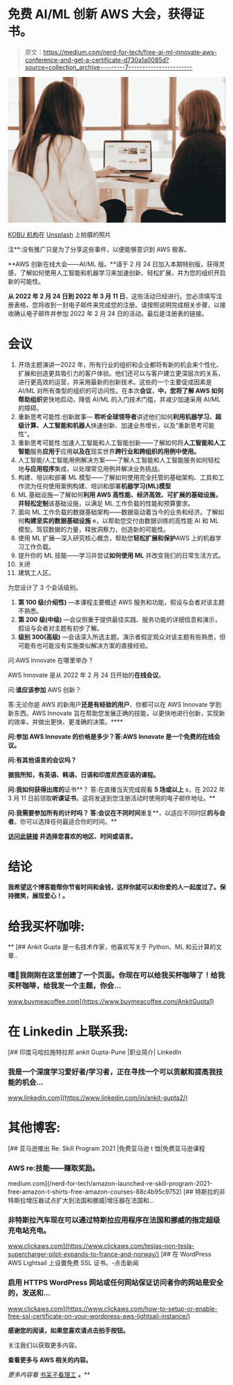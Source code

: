 # 免费 AI/ML 创新 AWS 大会，获得证书。

> 原文：<https://medium.com/nerd-for-tech/free-ai-ml-innovate-aws-conference-and-get-a-certificate-d730a1a0085d?source=collection_archive---------7----------------------->

![](img/67d312dc9f5c38865e8e17b234ff2a03.png)

[KOBU 机构](https://unsplash.com/@kobuagency?utm_source=medium&utm_medium=referral)在 [Unsplash](https://unsplash.com?utm_source=medium&utm_medium=referral) 上拍摄的照片

注**:没有推广只是为了分享这些事件，以便能够意识到 AWS 极客。

**AWS 创新在线大会——AI/ML 版。**请于 2 月 24 日加入本期特别版，获得灵感，了解如何使用人工智能和机器学习来加速创新、轻松扩展，并为您的组织开启新的可能性。

**从 2022 年 2 月 24 日到 2022 年 3 月 11 日**，这些活动已经进行。您必须填写注册表格，您将收到一封电子邮件来完成您的注册。请按照说明完成相关步骤，以接收确认电子邮件并参加 2022 年 2 月 24 日的活动。最后是注册表的链接。

# 会议

1.  开场主题演讲—2022 年，所有行业的组织和企业都将有新的机会来个性化、扩展和创造更具吸引力的客户体验。他们还可以与客户建立更深层次的关系，进行更高效的运营，并采用最新的创新技术。这些的一个主要促成因素是 AI/ML 对所有类型的组织的可访问性。在本次**会议**，**中，您将了解 AWS 如何帮助组织**更快地启动，降低 AI/ML 的入门技术门槛，并减少加速采用 AI/ML 的障碍。
2.  重新思考可能性:创新故事— **聆听全球领导者**讲述他们如何**利用机器学习、超级计算、人工智能和机器人**快速创新、加速业务增长，以及“重新思考可能性”。
3.  重新思考可能性:加速人工智能和人工智能创新——了解如何将**人工智能和人工智能**服务**应用于**应用**以及在**现实世界**跨行业和跨组织的用例中使用。**
4.  人工智能/人工智能用例解决方案——了解人工智能和人工智能服务如何轻松地**与应用程序**集成，以处理常见用例并解决业务挑战。
5.  构建、培训和部署 ML 模型——了解如何使用完全托管的基础架构、工具和工作流为任何使用案例构建、培训和部署**机器学习(ML)模型**
6.  ML 基础设施—了解如何**利用 AWS 高性能、经济高效、可扩展的基础设施，并轻松定制**该基础设施，以满足 ML 工作负载的性能和预算要求。
7.  面向 ML 工作负载的数据基础架构——数据驱动着当今的业务和经济。了解如何**构建坚实的数据基础设施** e，以帮助您交付由数据训练的高性能 AI 和 ML 模型。驾驭数据的力量，释放洞察力，创造新的可能性。
8.  使用 ML 扩展—深入研究核心概念，帮助您**轻松扩展和保护**AWS 上的机器学习工作负载。
9.  提升你的 ML 技能——学习并尝试**如何使用 ML** 并改变我们的日常生活方式。
10.  关闭
11.  建筑工人区。

为您设计了 3 个会话级别。

1.  **第 100 级(介绍性)** —本课程主要概述 AWS 服务和功能，假设与会者对该主题不熟悉。
2.  **第 200 级(中级)** —会议侧重于提供最佳实践、服务功能的详细信息和演示，假设与会者对主题有初步了解。
3.  **级别 300(高级)** —会话深入所选主题。演示者假定观众对该主题有些熟悉，但可能有也可能没有实施类似解决方案的直接经验。

问:AWS Innovate 在哪里举办？

AWS Innovate 是从 2022 年 2 月 24 日开始的**在线会议**。

问:**谁应该参加** AWS 创新？

答:无论你是 AWS 的新用户**还是有经验的用户**、你都可以在 AWS Innovate 学到新东西。AWS Innovate 旨在帮助您发展正确的技能，以更快地进行创新，实现新的效率，并做出更快、更准确的决策。****

**问:参加 AWS Innovate 的价格是多少？答:AWS Innovate 是一个免费的在线会议。**

**问:有其他语言的会议吗？**

**据我所知，有英语、韩语、日语和印度尼西亚语的课程。**

**问:我如何获得出席的**证书**？
答:在直播当天完成观看 **5 场或以上** s，在 2022 年 3 月 11 日前领取**听课证书**。这将发送到您注册活动时使用的电子邮件地址。**

**问:我需要参加所有的计时吗？
答:会议在不同时间**重复**，以适应不同时区**的与会者**。你可以选择任何最适合你的时间。**

**[**访问此链接**](https://aws.amazon.com/events/aws-innovate/machine-learning/) 并选择您喜欢的地区、时间或语言。**

# **结论**

**我希望这个博客能帮你节省时间和金钱，这样你就可以和你爱的人一起度过了。保持微笑，展现爱心！。**

# **给我买杯咖啡:**

**[](https://www.buymeacoffee.com/AnkitGupta1) [## Ankit Gupta 是一名技术作家，他喜欢写关于 Python、ML 和云计算的文章..

### 嘿👋我刚刚在这里创建了一个页面。你现在可以给我买杯咖啡了！给我买杯咖啡，给我发一个主题，你会…

www.buymeacoffee.com](https://www.buymeacoffee.com/AnkitGupta1) 

# 在 Linkedin 上联系我:

[](https://www.linkedin.com/in/ankit-gupta2/) [## 印度马哈拉施特拉邦 ankit Gupta-Pune |职业简介| LinkedIn

### 我是一个深度学习爱好者/学习者，正在寻找一个可以贡献和提高我技能的机会…

www.linkedin.com](https://www.linkedin.com/in/ankit-gupta2/) 

# 其他博客:

[](/nerd-for-tech/amazon-launched-re-skill-program-2021-free-amazon-t-shirts-free-amazon-courses-88c4b95c9752) [## 亚马逊推出 Re: Skill Program 2021 |免费亚马逊 t 恤|免费亚马逊课程

### AWS re:技能——赚取奖励。

medium.com](/nerd-for-tech/amazon-launched-re-skill-program-2021-free-amazon-t-shirts-free-amazon-courses-88c4b95c9752) [](https://www.clickaws.com/teslas-non-tesla-supercharger-pilot-expands-to-france-and-norway/) [## 特斯拉的非特斯拉增压器试点扩大到法国和挪威|增压器在法国和…

### 非特斯拉汽车现在可以通过特斯拉应用程序在法国和挪威的指定超级充电站充电。

www.clickaws.com](https://www.clickaws.com/teslas-non-tesla-supercharger-pilot-expands-to-france-and-norway/) [](https://www.clickaws.com/how-to-setup-or-enable-free-ssl-certificate-on-your-wordpress-aws-lightsail-instance/) [## 在 WordPress AWS Lightsail 上设置免费 SSL 证书。-点击新闻

### 启用 HTTPS WordPress 网站或任何网站保证访问者你的网站是安全的，发送和…

www.clickaws.com](https://www.clickaws.com/how-to-setup-or-enable-free-ssl-certificate-on-your-wordpress-aws-lightsail-instance/) 

**感谢您的阅读，如果您喜欢请点击拍手按钮。**

关注我们以获取更多内容。

**查看更多与 AWS 相关的内容。**

*更多内容看* [书呆子看理工](https://medium.com/nerd-for-tech) ***。*****